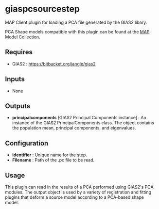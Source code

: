 giaspcsourcestep
================
MAP Client plugin for loading a PCA file generated by the GIAS2 libary.

PCA Shape models compatible with this plugin can be found at the [MAP Model Collection](https://github.com/juzhang/MAP-Model-Collection).

Requires
--------
- GIAS2 : https://bitbucket.org/jangle/gias2

Inputs
------
- None

Outputs
-------
- **principalcomponents** [GIAS2 Principal Components instance] : An instance of the GIAS2 PrincipalComponents class. The object contains the population mean, principal components, and eigenvalues.

Configuration
-------------
- **identifier** : Unique name for the step.
- **Filename** : Path of the .pc file to be read.

Usage
-----
This plugin can read in the results of a PCA performed using GIAS2's PCA modules.
The output object is used by a variety of registration and fitting plugins that deform a source model according to a PCA-based shape model.